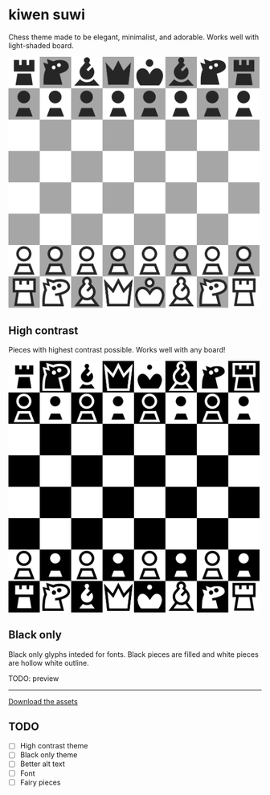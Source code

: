 # kiwen suwi

Chess theme made to be elegant, minimalist, and adorable. Works well with light-shaded board.

<img src="./version/1.100/kiwen-suwi/preview.png" width="500" alt="Chess" />

## High contrast

Pieces with highest contrast possible. Works well with any board!

<img src="./version/1.100/kiwen-suwi-high-contrast/preview.png" width="500" alt="Chess" />

## Black only

Black only glyphs inteded for fonts. Black pieces are filled and white pieces are hollow white outline.

TODO: preview

---

[Download the assets](https://github.com/neverRare/kiwen-suwi/releases)

## TODO

- [ ] High contrast theme
- [ ] Black only theme
- [ ] Better alt text
- [ ] Font
- [ ] Fairy pieces
